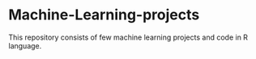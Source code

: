 # Machine-Learning-projects
This repository consists of few machine learning projects and  code in R language.
